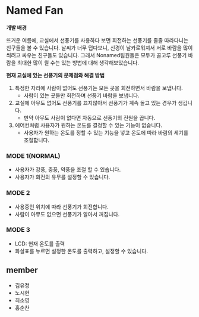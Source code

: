 # Named Fan

**개발 배경**

  뜨거운 여름에, 교실에서 선풍기를 사용하다 보면 회전하는 선풍기를 졸졸 따라다니는 친구들을 볼 수 있습니다. 날씨가 너무 덥다보니, 신경이 날카로워져서 서로 바람을 많이 쐬려고 싸우는 친구들도 있습니다. 그래서 Nonamed팀원들은 모두가 골고루 선풍기 바람을 최대한 많이 쐴 수는 있는 방법에 대해 생각해보았습니다.



**현재 교실에 있는 선풍기의 문제점와 해결 방법**

1. 특정한 자리에 사람이 없어도 선풍기는 모든 곳을 회전하면서 바람을 보냅니다.
   - 사람이 있는 곳들만 회전하며 선풍기 바람을 보냅니다.
2. 교실에 아무도 없어도 선풍기를 끄지않아서 선풍기가 계속 돌고 있는 경우가 생깁니다.
   - 만약 아무도 사람이 없다면 자동으로 선풍기의 전원을 끕니다.
3. 에어컨처럼 사용자가 원하는 온도를 결정할 수 있는 기능이 없습니다.
   - 사용자가 원하는 온도를 정할 수 있는 기능을 넣고 온도에 따라 바람의 세기를 조절합니다.

### MODE 1(NORMAL)
 - 사용자가 강풍, 중풍, 약풍을 조절 할 수 있습니다.
 - 사용자가 회전의 유무를 설정할 수 있습니다.
 
### MODE 2
 - 사용중인 위치에 따라 선풍기가 회전합니다.
 - 사람이 아무도 없으면 선풍기가 알아서 꺼집니다.
 
### MODE 3
 - LCD: 현재 온도를 출력  
 - 화살표를 누르면 설정한 온도를 출력하고, 설정할 수 있습니다.


## member
- 김유정
- 노시현
- 최소영
- 홍순찬
